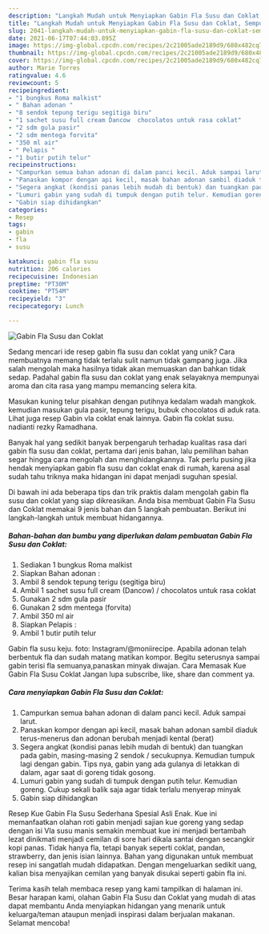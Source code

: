 ```yaml
---
description: "Langkah Mudah untuk Menyiapkan Gabin Fla Susu dan Coklat, Sempurna"
title: "Langkah Mudah untuk Menyiapkan Gabin Fla Susu dan Coklat, Sempurna"
slug: 2041-langkah-mudah-untuk-menyiapkan-gabin-fla-susu-dan-coklat-sempurna
date: 2021-06-17T07:44:03.895Z
image: https://img-global.cpcdn.com/recipes/2c21005ade2189d9/680x482cq70/gabin-fla-susu-dan-coklat-foto-resep-utama.jpg
thumbnail: https://img-global.cpcdn.com/recipes/2c21005ade2189d9/680x482cq70/gabin-fla-susu-dan-coklat-foto-resep-utama.jpg
cover: https://img-global.cpcdn.com/recipes/2c21005ade2189d9/680x482cq70/gabin-fla-susu-dan-coklat-foto-resep-utama.jpg
author: Marie Torres
ratingvalue: 4.6
reviewcount: 5
recipeingredient:
- "1 bungkus Roma malkist"
- " Bahan adonan "
- "8 sendok tepung terigu segitiga biru"
- "1 sachet susu full cream Dancow  chocolatos untuk rasa coklat"
- "2 sdm gula pasir"
- "2 sdm mentega forvita"
- "350 ml air"
- " Pelapis "
- "1 butir putih telur"
recipeinstructions:
- "Campurkan semua bahan adonan di dalam panci kecil. Aduk sampai larut."
- "Panaskan kompor dengan api kecil, masak bahan adonan sambil diaduk terus-menerus dan adonan berubah menjadi kental (berat)"
- "Segera angkat (kondisi panas lebih mudah di bentuk) dan tuangkan pada gabin, masing-masing 2 sendok / secukupnya. Kemudian tumpuk lagi dengan gabin. Tips nya, gabin yang ada gulanya di letakkan di dalam, agar saat di goreng tidak gosong."
- "Lumuri gabin yang sudah di tumpuk dengan putih telur. Kemudian goreng. Cukup sekali balik saja agar tidak terlalu menyerap minyak"
- "Gabin siap dihidangkan"
categories:
- Resep
tags:
- gabin
- fla
- susu

katakunci: gabin fla susu 
nutrition: 206 calories
recipecuisine: Indonesian
preptime: "PT30M"
cooktime: "PT54M"
recipeyield: "3"
recipecategory: Lunch

---
```



![Gabin Fla Susu dan Coklat](https://img-global.cpcdn.com/recipes/2c21005ade2189d9/680x482cq70/gabin-fla-susu-dan-coklat-foto-resep-utama.jpg)

Sedang mencari ide resep gabin fla susu dan coklat yang unik? Cara membuatnya memang tidak terlalu sulit namun tidak gampang juga. Jika salah mengolah maka hasilnya tidak akan memuaskan dan bahkan tidak sedap. Padahal gabin fla susu dan coklat yang enak selayaknya mempunyai aroma dan cita rasa yang mampu memancing selera kita.

Masukan kuning telur pisahkan dengan putihnya kedalam wadah mangkok. kemudian masukan gula pasir, tepung terigu, bubuk chocolatos di aduk rata. Lihat juga resep Gabin vla coklat enak lainnya. Gabin fla coklat susu. nadianti rezky Ramadhana.

Banyak hal yang sedikit banyak berpengaruh terhadap kualitas rasa dari gabin fla susu dan coklat, pertama dari jenis bahan, lalu pemilihan bahan segar hingga cara mengolah dan menghidangkannya. Tak perlu pusing jika hendak menyiapkan gabin fla susu dan coklat enak di rumah, karena asal sudah tahu triknya maka hidangan ini dapat menjadi suguhan spesial.


Di bawah ini ada beberapa tips dan trik praktis dalam mengolah gabin fla susu dan coklat yang siap dikreasikan. Anda bisa membuat Gabin Fla Susu dan Coklat memakai 9 jenis bahan dan 5 langkah pembuatan. Berikut ini langkah-langkah untuk membuat hidangannya.

<!--inarticleads1-->

##### Bahan-bahan dan bumbu yang diperlukan dalam pembuatan Gabin Fla Susu dan Coklat:

1. Sediakan 1 bungkus Roma malkist
1. Siapkan  Bahan adonan :
1. Ambil 8 sendok tepung terigu (segitiga biru)
1. Ambil 1 sachet susu full cream (Dancow) / chocolatos untuk rasa coklat
1. Gunakan 2 sdm gula pasir
1. Gunakan 2 sdm mentega (forvita)
1. Ambil 350 ml air
1. Siapkan  Pelapis :
1. Ambil 1 butir putih telur


Gabin fla susu keju. foto: Instagram/@moniirecipe. Apabila adonan telah berbentuk fla dan sudah matang matikan kompor. Begitu seterusnya sampai gabin terisi fla semuanya,panaskan minyak diwajan. Cara Memasak Kue Gabin Fla Susu Coklat Jangan lupa subscribe, like, share dan comment ya. 

<!--inarticleads2-->

##### Cara menyiapkan Gabin Fla Susu dan Coklat:

1. Campurkan semua bahan adonan di dalam panci kecil. Aduk sampai larut.
1. Panaskan kompor dengan api kecil, masak bahan adonan sambil diaduk terus-menerus dan adonan berubah menjadi kental (berat)
1. Segera angkat (kondisi panas lebih mudah di bentuk) dan tuangkan pada gabin, masing-masing 2 sendok / secukupnya. Kemudian tumpuk lagi dengan gabin. Tips nya, gabin yang ada gulanya di letakkan di dalam, agar saat di goreng tidak gosong.
1. Lumuri gabin yang sudah di tumpuk dengan putih telur. Kemudian goreng. Cukup sekali balik saja agar tidak terlalu menyerap minyak
1. Gabin siap dihidangkan


Resep Kue Gabin Fla Susu Sederhana Spesial Asli Enak. Kue ini memanfaatkan olahan roti gabin menjadi sajian kue goreng yang sedap dengan isi Vla susu manis semakin membuat kue ini menjadi bertambah lezat dinikmati menjadi cemilan di sore hari dikala santai dengan secangkir kopi panas. Tidak hanya fla, tetapi banyak seperti coklat, pandan, strawberry, dan jenis isian lainnya. Bahan yang digunakan untuk membuat resep ini sangatlah mudah didapatkan. Dengan mengeluarkan sedikit uang, kalian bisa menyajikan cemilan yang banyak disukai seperti gabin fla ini. 

Terima kasih telah membaca resep yang kami tampilkan di halaman ini. Besar harapan kami, olahan Gabin Fla Susu dan Coklat yang mudah di atas dapat membantu Anda menyiapkan hidangan yang menarik untuk keluarga/teman ataupun menjadi inspirasi dalam berjualan makanan. Selamat mencoba!
